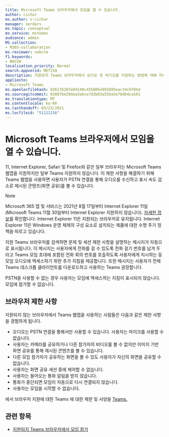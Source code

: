 ```yaml
---
title: Microsoft Teams 브라우저에서 모임을 열 수 있습니다.
author: cichur
ms.author: v-cichur
manager: serdars
ms.topic: conceptual
ms.service: msteams
audience: admin
MS.collection:
- M365-collaboration
ms.reviewer: nakulm
f1.keywords:
- NOCSH
localization_priority: Normal
search.appverid: MET150
description: 지원되지 Teams 브라우저에서 오디오 및 비디오를 지원하는 방법에 대해 자세히 알아보습니다.
appliesto:
- Microsoft Teams
ms.openlocfilehash: 83617628fe04140c45b005e993d95eac34c6f8bd
ms.sourcegitcommit: 01087be29daa3abce7d3b03a55ba5ef8db4ca161
ms.translationtype: MT
ms.contentlocale: ko-KR
ms.lasthandoff: 03/23/2021
ms.locfileid: "51121316"
---
```

# <a name="microsoft-teams-meetings-on-unsupported-browsers"></a>Microsoft Teams 브라우저에서 모임을 열 수 있습니다.

11, Internet Explorer, Safari 및 Firefox와 같은 일부 브라우저는 Microsoft Teams 웹앱을 지원하지만 일부 Teams 지원하지 않습니다. 이 제한 사항을 해결하기 위해 Teams 웹앱을 사용하면 사용자가 PSTN 연결을 통해 오디오를 수신하고 표시 속도 감소로 제시된 콘텐츠(화면 공유)를 볼 수 있습니다.

> [!Note]
> Microsoft 365 앱 및 서비스는 2021년 8월 17일부터 Internet Explorer 11일(Microsoft Teams 11월 30일부터 Internet Explorer 지원하지 않습니다). [자세한 정보](https://aka.ms/AA97tsw)를 확인합니다. Internet Explorer 11은 지원되는 브라우저로 유지됩니다. Internet Explorer 11은 Windows 운영 체제의 구성 요소로 [](/lifecycle/faq/internet-explorer-microsoft-edge) 설치되는 제품에 대한 수명 주기 정책을 따르고 있습니다.

지원 Teams 브라우저를 검색하면 문제 및 세션 제한 사항을 설명하는 메시지가 자동으로 표시됩니다. 이 메시지는 사용자에게 전화를 걸 수 있도록 전화 걸기 번호를 남겨 두라고 Teams 모임 초대에 포함된 전화 회의 번호를 호출하도록 사용자에게 지시하는 등 모임 오디오에 액세스하기 위한 추가 지침을 제공합니다. 또한 메시지는 사용자가 전체 Teams 데스크톱 [](https://teams.microsoft.com/downloads) 클라이언트를 다운로드하고 사용하는 Teams 권장합니다.

PSTN을 사용할 수 없는 경우 사용자는 모임에 액세스하는 지침이 표시되지 않습니다. 모임에 참가할 수 없습니다.

## <a name="browser-limitations"></a>브라우저 제한 사항

지원되지 않는 브라우저에서 Teams 웹앱을 사용하는 사람들은 다음과 같은 제한 사항을 경험하게 됩니다.

- 오디오는 PSTN 연결을 통해서만 사용할 수 있습니다. 사용자는 마이크를 사용할 수 없습니다.
- 사용자는 카메라를 공유하거나 다른 참가자의 비디오를 볼 수 없지만 이미지 기반 화면 공유를 통해 제시된 콘텐츠를 볼 수 있습니다.
- 다른 모임 참가자가 공유하는 화면을 볼 수 있도 사용자가 자신의 화면을 공유할 수 없습니다.
- 사용자는 화면 공유 세션 중에 제어할 수 없습니다.
- 사용자는 들어오는 통화 알림을 받지 않습니다.
- 통화가 중단되면 모임이 자동으로 다시 연결되지 않습니다.
- 사용자는 모임을 시작할 수 없습니다.

에서 브라우저 지원에 대한 Teams 에 대한 제한 및 사양을 [Teams.](./limits-specifications-teams.md#browsers)

## <a name="related-topics"></a>관련 항목

- [지원되지 Teams 브라우저에서 모임 참가](https://support.office.com/article/daafdd3c-ac7a-4855-871b-9113bad15907)